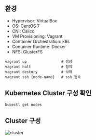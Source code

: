 ## 환경

- Hypervisor: VirtualBox
- OS: CentOS 7
- CNI: Calico
- VM Provisioning: Vagrant
- Container Orchestration: k8s
- Container Runtime: Docker
- NFS: GlusterFS

```shell
vagrant up                # 생성
vagrant halt              # 정지
vagrant destory           # 삭제
vagrant ssh {node-name}   # ssh 접속
```

## Kubernetes Cluster 구성 확인

```shell
kubectl get nodes
```

## Cluster 구성

![cluster](https://github.com/empboard/emp-infra-test/assets/95991654/819c27ec-2838-4ae1-8ec9-96da355e2543)
